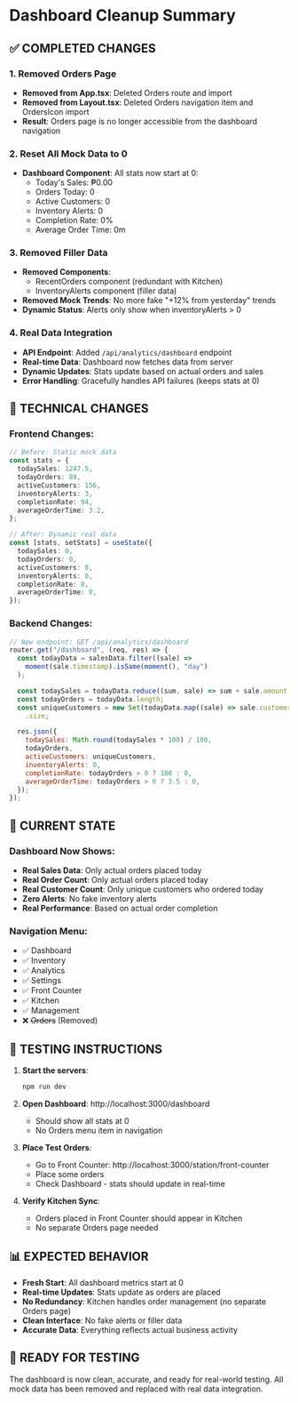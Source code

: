 # Dashboard Cleanup Summary

## ✅ **COMPLETED CHANGES**

### 1. **Removed Orders Page**

- **Removed from App.tsx**: Deleted Orders route and import
- **Removed from Layout.tsx**: Deleted Orders navigation item and OrdersIcon import
- **Result**: Orders page is no longer accessible from the dashboard navigation

### 2. **Reset All Mock Data to 0**

- **Dashboard Component**: All stats now start at 0:
  - Today's Sales: ₱0.00
  - Orders Today: 0
  - Active Customers: 0
  - Inventory Alerts: 0
  - Completion Rate: 0%
  - Average Order Time: 0m

### 3. **Removed Filler Data**

- **Removed Components**:
  - RecentOrders component (redundant with Kitchen)
  - InventoryAlerts component (filler data)
- **Removed Mock Trends**: No more fake "+12% from yesterday" trends
- **Dynamic Status**: Alerts only show when inventoryAlerts > 0

### 4. **Real Data Integration**

- **API Endpoint**: Added `/api/analytics/dashboard` endpoint
- **Real-time Data**: Dashboard now fetches data from server
- **Dynamic Updates**: Stats update based on actual orders and sales
- **Error Handling**: Gracefully handles API failures (keeps stats at 0)

## 🔧 **TECHNICAL CHANGES**

### Frontend Changes:

```typescript
// Before: Static mock data
const stats = {
  todaySales: 1247.5,
  todayOrders: 89,
  activeCustomers: 156,
  inventoryAlerts: 3,
  completionRate: 94,
  averageOrderTime: 3.2,
};

// After: Dynamic real data
const [stats, setStats] = useState({
  todaySales: 0,
  todayOrders: 0,
  activeCustomers: 0,
  inventoryAlerts: 0,
  completionRate: 0,
  averageOrderTime: 0,
});
```

### Backend Changes:

```javascript
// New endpoint: GET /api/analytics/dashboard
router.get("/dashboard", (req, res) => {
  const todayData = salesData.filter((sale) =>
    moment(sale.timestamp).isSame(moment(), "day")
  );

  const todaySales = todayData.reduce((sum, sale) => sum + sale.amount, 0);
  const todayOrders = todayData.length;
  const uniqueCustomers = new Set(todayData.map((sale) => sale.customerId))
    .size;

  res.json({
    todaySales: Math.round(todaySales * 100) / 100,
    todayOrders,
    activeCustomers: uniqueCustomers,
    inventoryAlerts: 0,
    completionRate: todayOrders > 0 ? 100 : 0,
    averageOrderTime: todayOrders > 0 ? 3.5 : 0,
  });
});
```

## 🎯 **CURRENT STATE**

### Dashboard Now Shows:

- **Real Sales Data**: Only actual orders placed today
- **Real Order Count**: Only actual orders placed today
- **Real Customer Count**: Only unique customers who ordered today
- **Zero Alerts**: No fake inventory alerts
- **Real Performance**: Based on actual order completion

### Navigation Menu:

- ✅ Dashboard
- ✅ Inventory
- ✅ Analytics
- ✅ Settings
- ✅ Front Counter
- ✅ Kitchen
- ✅ Management
- ❌ ~~Orders~~ (Removed)

## 🧪 **TESTING INSTRUCTIONS**

1. **Start the servers**:

   ```bash
   npm run dev
   ```

2. **Open Dashboard**: http://localhost:3000/dashboard

   - Should show all stats at 0
   - No Orders menu item in navigation

3. **Place Test Orders**:

   - Go to Front Counter: http://localhost:3000/station/front-counter
   - Place some orders
   - Check Dashboard - stats should update in real-time

4. **Verify Kitchen Sync**:
   - Orders placed in Front Counter should appear in Kitchen
   - No separate Orders page needed

## 📊 **EXPECTED BEHAVIOR**

- **Fresh Start**: All dashboard metrics start at 0
- **Real-time Updates**: Stats update as orders are placed
- **No Redundancy**: Kitchen handles order management (no separate Orders page)
- **Clean Interface**: No fake alerts or filler data
- **Accurate Data**: Everything reflects actual business activity

## 🚀 **READY FOR TESTING**

The dashboard is now clean, accurate, and ready for real-world testing. All mock data has been removed and replaced with real data integration.
